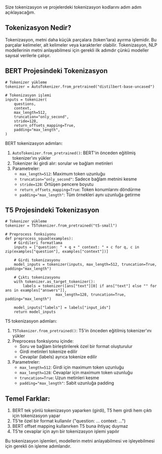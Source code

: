 Size tokenizasyon ve projelerdeki tokenizasyon kodlarını adım adım açıklayacağım.

## Tokenizasyon Nedir?

Tokenizasyon, metni daha küçük parçalara (token'lara) ayırma işlemidir. Bu parçalar kelimeler, alt kelimeler veya karakterler olabilir. Tokenizasyon, NLP modellerinin metni anlayabilmesi için gerekli ilk adımdır çünkü modeller sayısal verilerle çalışır.

## BERT Projesindeki Tokenizasyon

```python:train/bert_train.ipynb
# Tokenizer yükleme
tokenizer = AutoTokenizer.from_pretrained("distilbert-base-uncased")

# Tokenizasyon işlemi
inputs = tokenizer(
    questions,
    context,
    max_length=512,
    truncation="only_second",
    stride=128,
    return_offsets_mapping=True,
    padding="max_length",
)
```

BERT tokenizasyon adımları:

1. `AutoTokenizer.from_pretrained()`: BERT'in önceden eğitilmiş tokenizer'ını yükler
2. Tokenizer iki girdi alır: sorular ve bağlam metinleri
3. Parametreler:
   - `max_length=512`: Maximum token uzunluğu
   - `truncation="only_second"`: Sadece bağlam metnini kesme
   - `stride=128`: Örtüşen pencere boyutu
   - `return_offsets_mapping=True`: Token konumlarını döndürme
   - `padding="max_length"`: Tüm örnekleri aynı uzunluğa getirme

## T5 Projesindeki Tokenizasyon

```python:train/t5_train.ipynb
# Tokenizer yükleme
tokenizer = T5Tokenizer.from_pretrained("t5-small")

# Preprocess fonksiyonu
def preprocess_squad(examples):
    # Girdileri formatlama
    inputs = ["question: " + q + " context: " + c for q, c in zip(examples["question"], examples["context"])]

    # Girdi tokenizasyonu
    model_inputs = tokenizer(inputs, max_length=512, truncation=True, padding="max_length")

    # Çıktı tokenizasyonu
    with tokenizer.as_target_tokenizer():
        labels = tokenizer([ans["text"][0] if ans["text"] else "" for ans in examples["answers"]],
                       max_length=128, truncation=True, padding="max_length")

    model_inputs["labels"] = labels["input_ids"]
    return model_inputs
```

T5 tokenizasyon adımları:

1. `T5Tokenizer.from_pretrained()`: T5'in önceden eğitilmiş tokenizer'ını yükler
2. Preprocess fonksiyonu içinde:
   - Soru ve bağlam birleştirilerek özel bir format oluşturulur
   - Girdi metinleri tokenize edilir
   - Cevaplar (labels) ayrıca tokenize edilir
3. Parametreler:
   - `max_length=512`: Girdi için maximum token uzunluğu
   - `max_length=128`: Cevaplar için maximum token uzunluğu
   - `truncation=True`: Uzun metinleri kesme
   - `padding="max_length"`: Sabit uzunluğa padding

## Temel Farklar:

1. BERT tek yönlü tokenizasyon yaparken (girdi), T5 hem girdi hem çıktı için tokenizasyon yapar
2. T5'te özel bir format kullanılır ("question: ... context: ...")
3. BERT offset mapping kullanırken T5 buna ihtiyaç duymaz
4. T5'te cevaplar için ayrı bir tokenizasyon işlemi yapılır

Bu tokenizasyon işlemleri, modellerin metni anlayabilmesi ve işleyebilmesi için gerekli ön işleme adımlarıdır.
